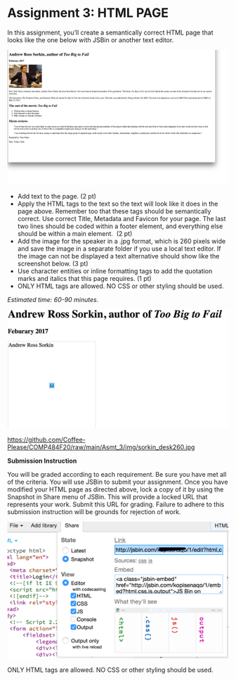 # Assignment 3: HTML PAGE

In this assignment, you’ll create a semantically correct HTML page that looks like the one below with JSBin or another text editor.

![Project Preview](https://github.com/Coffee-Please/COMP484F20/raw/main/Asmt_3/img/Picture1.png)

* Add text to the page. (2 pt)
* Apply the HTML tags to the text so the text will look like it does in the page above. Remember too that these tags should be semantically correct. Use correct Title, Metadata and Favicon for your page. The last two lines should be coded within a footer element, and everything else should be within a main element.  (2 pt)
* Add the image for the speaker in a .jpg format, which is 260 pixels wide and save the image in a separate folder if you use a local text editor. If the image can not be displayed a text alternative should show like the screenshot below. (3 pt)
* Use character entities or inline formatting tags to add the quotation marks and italics that this page requires. (1 pt)
* ONLY HTML tags are allowed. NO CSS or other styling should be used.

*Estimated time: 60-90 minutes.*

![Alt Text Example](https://github.com/Coffee-Please/COMP484F20/raw/main/Asmt_3/img/Picture2.png)

https://github.com/Coffee-Please/COMP484F20/raw/main/Asmt_3/img/sorkin_desk260.jpg
 
**Submission Instruction**

You will be graded according to each requirement. Be sure you have met all of the criteria. You will use JSBin to submit your assignment. Once you have modified your HTML page as directed above, lock a copy of it by using the Snapshot in Share menu of JSBin. This will provide a locked URL that represents your work.  Submit this URL for grading. Failure to adhere to this submission instruction will be grounds for rejection of work.

![JSBIN Example](https://github.com/Coffee-Please/COMP484F20/raw/main/Asmt_3/img/Picture3.png)

ONLY HTML tags are allowed. NO CSS or other styling should be used.

